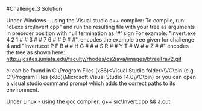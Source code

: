 #Challenge_3 Solution

Under Windows - using the Visual studio c++ compiler:
To compile, run: "cl.exe src\Invert.cpp" 
and run the resulting file with your tree as arguments in preorder position with null termination as '#' sign
For example: "Invert.exe 4 2 1 # # 3 # # 7 6 # # 9 # #". encodes the example tree given for challenge 4
and "Invert.exe P F B # # H G # # # S R # # Y T # W # # Z # #" encodes the tree as shown here: http://jcsites.juniata.edu/faculty/rhodes/cs2java/images/btreeTrav2.gif

cl can be found in C:\Program Files (x86)\<Visual Studio folder>\VC\bin
(e.g. C:\Program Files (x86)\Microsoft Visual Studio 14.0\VC\bin)
or you can open a visual studio command prompt which adds the correct paths to its environment.

Under Linux - using the gcc compiler:
g++ src\Invert.cpp && a.out
